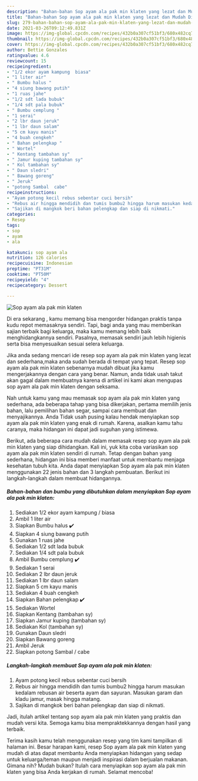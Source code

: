 ```yaml
---
description: "Bahan-bahan Sop ayam ala pak min klaten yang lezat dan Mudah Dibuat"
title: "Bahan-bahan Sop ayam ala pak min klaten yang lezat dan Mudah Dibuat"
slug: 279-bahan-bahan-sop-ayam-ala-pak-min-klaten-yang-lezat-dan-mudah-dibuat
date: 2021-03-26T09:12:49.831Z
image: https://img-global.cpcdn.com/recipes/432b0a307cf51bf3/680x482cq70/sop-ayam-ala-pak-min-klaten-foto-resep-utama.jpg
thumbnail: https://img-global.cpcdn.com/recipes/432b0a307cf51bf3/680x482cq70/sop-ayam-ala-pak-min-klaten-foto-resep-utama.jpg
cover: https://img-global.cpcdn.com/recipes/432b0a307cf51bf3/680x482cq70/sop-ayam-ala-pak-min-klaten-foto-resep-utama.jpg
author: Bettie Gonzales
ratingvalue: 4.6
reviewcount: 15
recipeingredient:
- "1/2 ekor ayam kampung  biasa"
- "1 liter air"
- " Bumbu halus "
- "4 siung bawang putih"
- "1 ruas jahe"
- "1/2 sdt lada bubuk"
- "1/4 sdt pala bubuk"
- " Bumbu cemplung "
- "1 serai"
- "2 lbr daun jeruk"
- "1 lbr daun salam"
- "5 cm kayu manis"
- "4 buah cengkeh"
- " Bahan pelengkap "
- " Wortel"
- " Kentang tambahan sy"
- " Jamur kuping tambahan sy"
- " Kol tambahan sy"
- " Daun sledri"
- " Bawang goreng"
- " Jeruk"
- "potong Sambal  cabe"
recipeinstructions:
- "Ayam potong kecil rebus sebentar cuci bersih"
- "Rebus air hingga mendidih dan tumis bumbu2 hingga harum masukan kedalam rebusan air beserta ayam dan sayuran. Masukan garam dan kladu jamur, masak hingga matang."
- "Sajikan di mangkok beri bahan pelengkap dan siap di nikmati."
categories:
- Resep
tags:
- sop
- ayam
- ala

katakunci: sop ayam ala 
nutrition: 126 calories
recipecuisine: Indonesian
preptime: "PT31M"
cooktime: "PT50M"
recipeyield: "4"
recipecategory: Dessert

---
```



![Sop ayam ala pak min klaten](https://img-global.cpcdn.com/recipes/432b0a307cf51bf3/680x482cq70/sop-ayam-ala-pak-min-klaten-foto-resep-utama.jpg)

Di era  sekarang , kamu memang bisa mengorder hidangan praktis tanpa kudu repot memasaknya sendiri. Tapi, bagi anda yang mau memberikan sajian terbaik bagi keluarga, maka kamu memang lebih baik menghidangkannya sendiri. Pasalnya, memasak sendiri jauh lebih higienis serta bisa menyesuaikan sesuai selera keluarga.

Jika anda sedang mencari ide resep sop ayam ala pak min klaten yang lezat dan sederhana,maka anda sudah berada di tempat yang tepat. Resep sop ayam ala pak min klaten  sebenarnya mudah dibuat jika kamu mengerjakannya dengan cara yang benar. Namun, anda tidak usah takut akan gagal dalam membuatnya 
karena di artikel ini kami akan mengupas sop ayam ala pak min klaten dengan seksama.  



Nah untuk kamu yang mau memasak sop ayam ala pak min klaten yang sederhana, ada beberapa tahap yang bisa dikerjakan, pertama memilih jenis bahan, lalu pemilihan bahan segar, sampai cara membuat dan menyajikannya. Anda Tidak usah pusing kalau hendak menyiapkan sop ayam ala pak min klaten yang enak di rumah. Karena, asalkan kamu  tahu caranya, maka hidangan ini dapat jadi suguhan yang istimewa.

Berikut, ada beberapa cara mudah dalam memasak resep sop ayam ala pak min klaten yang siap dihidangkan. Kali ini, yuk kita coba variasikan sop ayam ala pak min klaten sendiri di rumah. Tetap dengan bahan yang sederhana, hidangan ini bisa memberi manfaat untuk membantu menjaga kesehatan tubuh kita. Anda dapat menyiapkan Sop ayam ala pak min klaten menggunakan 22 jenis bahan dan 3 langkah pembuatan. Berikut ini langkah-langkah dalam membuat hidangannya.

<!--inarticleads1-->

##### Bahan-bahan dan bumbu yang dibutuhkan dalam menyiapkan Sop ayam ala pak min klaten:

1. Sediakan 1/2 ekor ayam kampung / biasa
1. Ambil 1 liter air
1. Siapkan  Bumbu halus ✔️
1. Siapkan 4 siung bawang putih
1. Gunakan 1 ruas jahe
1. Sediakan 1/2 sdt lada bubuk
1. Sediakan 1/4 sdt pala bubuk
1. Ambil  Bumbu cemplung ✔️
1. Sediakan 1 serai
1. Sediakan 2 lbr daun jeruk
1. Sediakan 1 lbr daun salam
1. Siapkan 5 cm kayu manis
1. Sediakan 4 buah cengkeh
1. Siapkan  Bahan pelengkap ✔️
1. Sediakan  Wortel
1. Siapkan  Kentang (tambahan sy)
1. Siapkan  Jamur kuping (tambahan sy)
1. Sediakan  Kol (tambahan sy)
1. Gunakan  Daun sledri
1. Siapkan  Bawang goreng
1. Ambil  Jeruk
1. Siapkan potong Sambal / cabe




<!--inarticleads2-->

##### Langkah-langkah membuat Sop ayam ala pak min klaten:

1. Ayam potong kecil rebus sebentar cuci bersih
1. Rebus air hingga mendidih dan tumis bumbu2 hingga harum masukan kedalam rebusan air beserta ayam dan sayuran. Masukan garam dan kladu jamur, masak hingga matang.
1. Sajikan di mangkok beri bahan pelengkap dan siap di nikmati.




Jadi, itulah artikel tentang  sop ayam ala pak min klaten  yang praktis dan mudah versi kita. Semoga kamu bisa mempraktekkannya dengan hasil yang terbaik. 

Terima kasih kamu telah menggunakan resep yang tim kami tampilkan di halaman ini. Besar harapan kami, resep  Sop ayam ala pak min klaten yang mudah di atas dapat membantu Anda menyiapkan hidangan yang sedap untuk keluarga/teman maupun menjadi inspirasi dalam berjualan makanan. Gimana nih? Mudah bukan? Itulah cara menyiapkan sop ayam ala pak min klaten yang bisa Anda kerjakan di rumah. Selamat mencoba!

